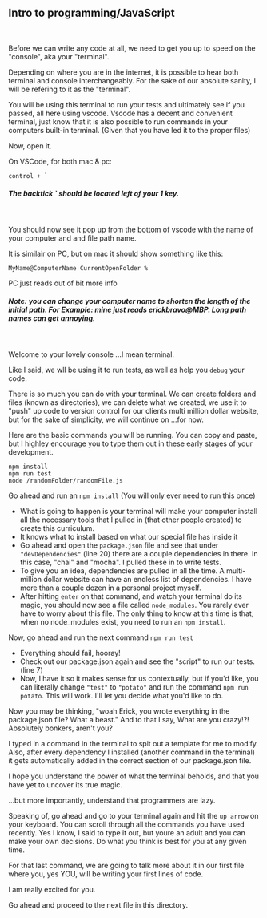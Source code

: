 <h2>Intro to programming/JavaScript</h2><br />

Before we can write any code at all, we need to get you up to speed on the "console", aka your "terminal". <br />

Depending on where you are in the internet, it is possible to hear both terminal and console interchangeably. For the sake of our absolute sanity, I will be refering to it as the "terminal".

You will be using this terminal to run your tests and ultimately see if you passed, all here using vscode. 
Vscode has a decent and convenient terminal, just know that it is also possible to run commands in your computers built-in terminal. (Given that you have led it to the proper files)

Now, open it.

On VSCode, for both mac & pc:
```
control + `
```
<h5>The backtick ` should be located left of your 1 key. </h5> <br />

You should now see it pop up from the bottom of vscode with the name of your computer and and file path name.

It is similair on PC, but on mac it should show something like this:
```
MyName@ComputerName CurrentOpenFolder % 
```
PC just reads out of bit more info
<h5>Note: you can change your computer name to shorten the length of the initial path. For Example: mine just reads erickbravo@MBP. Long path names can get annoying.</h5> <br />

Welcome to your lovely console ...I mean terminal.<br />

Like I said, we wll be using it to run tests, as well as help you `debug` your code.

There is so much you can do with your terminal. We can create folders and files (known as directories), we can delete what we created, we use it to "push" up code to version control for our clients multi million dollar website, but for the sake of simplicity, we will continue on ...for now. 

Here are the basic commands you will be running. You can copy and paste, but I highley encourage you to type them out in these early stages of your development. 

```
npm install
npm run test
node /randomFolder/randomFile.js
```

Go ahead and run an `npm install` (You will only ever need to run this once)
- What is going to happen is your terminal will make your computer install all the necessary tools that I pulled in (that other people created) to create this curriculum. 
- It knows what to install based on what our special file has inside it
- Go ahead and open the `package.json` file and see that under `"devDependencies"` (line 20) there are a couple dependencies in there. In this case, "chai" and "mocha". I pulled these in to write tests. 
- To give you an idea, dependencies are pulled in all the time. A multi-million dollar website can have an endless list of dependencies. I have more than a couple dozen in a personal project myself. 
- After hitting `enter` on that command, and watch your terminal do its magic, you should now see a file called `node_modules`. You rarely ever have to worry about this file. The only thing to know at this time is that, when  no node_modules exist, you need to run an `npm install`.

Now, go ahead and run the next command `npm run test`
- Everything should fail, hooray!
- Check out our package.json again and see the "script" to run our tests. (line 7)
- Now, I have it so it makes sense for us contextually, but if you'd like, you can literally change `"test"` to `"potato"` and run the command `npm run potato`. This will work. I'll let you decide what you'd like to do. 

Now you may be thinking, "woah Erick, you wrote everything in the package.json file? What a beast." And to that I say, What are you crazy!?!
Absolutely bonkers, aren't you? <br />

I typed in a command in the terminal to spit out a template for me to modify. Also, after every dependency I installed (another command in the terminal) it gets automatically added in the correct section of our package.json file.

I hope you understand the power of what the terminal beholds, and that you have yet to uncover its true magic. 

...but more importantly, understand that programmers are lazy.

Speaking of, go ahead and go to your terminal again and hit the `up arrow` on your keyboard. You can scroll through all the commands you have used recently. Yes I know, I said to type it out, but youre an adult and you can make your own decisions. Do what you think is best for you at any given time.

For that last command, we are going to talk more about it in our first file where you, yes YOU, will be writing your first lines of code. 

I am really excited for you. 

Go ahead and proceed to the next file in this directory.

